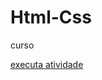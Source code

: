 # Html-Css
 curso

 <a href="https://wesleyhenrique13.github.io/Html-Css/Execicios/exe002"> executa atividade </a>
